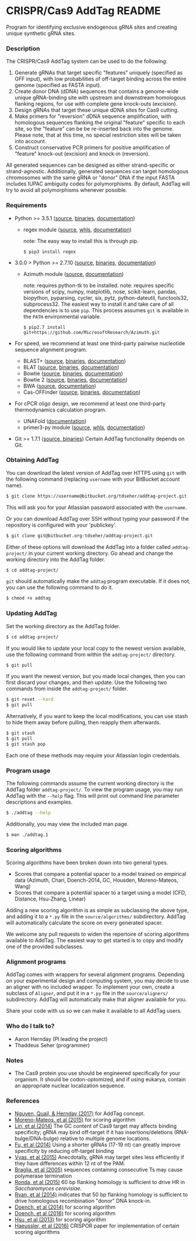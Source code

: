 # CRISPR/Cas9 AddTag README #

Program for identifying exclusive endogenous gRNA sites and creating unique synthetic gRNA sites.

### Description ###

The CRISPR/Cas9 AddTag system can be used to do the following:

 1. Generate gRNAs that target specific "features" uniquely (specified as GFF input), with low probabilities of off-target binding across the entire genome (specified as FASTA input).
 2. Create donor DNA (dDNA) sequences that contains a genome-wide unique gRNA-binding site with upstream and downstream homologous flanking regions, for use with complete gene knock-outs (excision).
 3. Design gRNAs that target these unique dDNA sites for Cas9 cutting.
 4. Make primers for "reversion" dDNA sequence amplification, with homologous sequences flanking the original "feature" specific to each site, so the "feature" can be be re-inserted back into the genome. Please note, that at this time, no special restriction sites will be taken into account.
 5. Construct conservative PCR primers for positive amplification of "feature" knock-out (excision) and knock-in (reversion).

All generated sequences can be designed as either strand-specific or strand-agnostic. Additionally, generated sequences can target homologous chromosomes with the same gRNA or "donor" DNA if the input FASTA includes IUPAC ambiguity codes for polymorphisms. By default, AddTag will try to avoid all polymorphisms whenever possible.

### Requirements ###

 * Python >= 3.5.1 ([source](https://www.python.org/downloads/), [binaries](https://www.python.org/downloads/), [documentation](https://docs.python.org/3/))
    - regex module ([source](https://bitbucket.org/mrabarnett/mrab-regex), [whls](https://pypi.org/project/regex/), [documentation](https://pypi.org/project/regex/))
      
      note: The easy way to install this is through pip.
      
      ```
      $ pip3 install regex
      ```

 * 3.0.0 > Python >= 2.7.10 ([source](https://www.python.org/downloads/), [binaries](https://www.python.org/downloads/), [documentation](https://docs.python.org/2/))
    - Azimuth module ([source](https://github.com/MicrosoftResearch/Azimuth), [documentation](https://www.microsoft.com/en-us/research/project/azimuth/))
      
      note: requires python-tk to be installed.
      note: requires specific versions of scipy, numpy, matplotlib, nose, scikit-learn, pandas, biopython, pyparsing, cycler, six, pytz, python-dateutil, functools32, subprocess32. The easiest way to install it and take care of all dependencies is to use `pip`. This process assumes `git` is available in the `PATH` environmental variable.
      
      ```
      $ pip2.7 install git+https://github.com/MicrosoftResearch/Azimuth.git
      ```

 * For speed, we recommend at least one third-party pairwise nucleotide sequence alignment program.
    - BLAST+ ([source](ftp://ftp.ncbi.nlm.nih.gov/blast/executables/blast+/LATEST), [binaries](ftp://ftp.ncbi.nlm.nih.gov/blast/executables/blast+/LATEST), [documentation](https://www.ncbi.nlm.nih.gov/books/NBK279690/))
    - BLAT ([source](https://genome.ucsc.edu/goldenPath/help/blatSpec.html), [binaries](http://hgdownload.cse.ucsc.edu/admin/exe/), [documentation](https://genome.ucsc.edu/goldenPath/help/blatSpec.html))
    - Bowtie ([source](https://github.com/BenLangmead/bowtie), [binaries](https://sourceforge.net/projects/bowtie-bio/files/bowtie/), [documentation](http://bowtie-bio.sourceforge.net/manual.shtml))
    - Bowtie 2 ([source](https://github.com/BenLangmead/bowtie2), [binaries](https://sourceforge.net/projects/bowtie-bio/files/bowtie2/), [documentation](http://bowtie-bio.sourceforge.net/bowtie2/manual.shtml))
    - BWA ([source](https://github.com/lh3/bwa), [documentation](http://bio-bwa.sourceforge.net/bwa.shtml))
    - Cas-OFFinder ([source](https://github.com/snugel/cas-offinder), [binaries](https://sourceforge.net/projects/cas-offinder/files/Binaries/), [documentation](http://www.rgenome.net/cas-offinder/portable))

 * For cPCR oligo design, we recommend at least one third-party thermodynamics calculation program.
    - UNAFold ([documentation](http://unafold.rna.albany.edu/))
    - primer3-py module ([source](https://github.com/libnano/primer3-py), [whls](https://pypi.org/project/primer3-py/), [documentation](https://libnano.github.io/primer3-py/))

 * Git >= 1.7.1 ([source, binaries](https://git-scm.com/downloads)) Certain AddTag functionality depends on Git.

### Obtaining AddTag ###
You can download the latest version of AddTag over HTTPS using `git` with the following command (replacing `username` with your BitBucket account name).
```sh
$ git clone https://username@bitbucket.org/tdseher/addtag-project.git
```

This will ask you for your Atlassian password associated with the `username`.

Or you can download AddTag over SSH without typing your password if the repository is configured with your 'publickey'.
```sh
$ git clone git@bitbucket.org:tdseher/addtag-project.git
```

Either of these options will download the AddTag into a folder called `addtag-project/` in your current working directory. Go ahead and change the working directory into the AddTag folder.
```sh
$ cd addtag-project/
```

`git` should automatically make the `addtag` program executable. If it does not, you can use the following command to do it. 
```sh
$ chmod +x addtag
```

### Updating AddTag ###
Set the working directory as the AddTag folder.
```sh
$ cd addtag-project/
```

If you would like to update your local copy to the newest version available, use the following command from within the `addtag-project/` directory.
```sh
$ git pull
```

If you want the newest version, but you made local changes, then you can first discard your changes, and then update. Use the following two commands from inside the `addtag-project/` folder.
```sh
$ git reset --hard
$ git pull
```

Alternatively, if you want to keep the local modifications, you can use stash to hide them away before pulling, then reapply them afterwards.
```sh
$ git stash
$ git pull
$ git stash pop
```

Each one of these methods may require your Atlassian login credentials.

### Program usage ###
The following commands assume the current working directory is the AddTag folder `addtag-project/`. To view the program usage, you may run AddTag with the `--help` flag. This will print out command line parameter descriptions and examples.
```sh
$ ./addtag --help
```

Additionally, you may view the included man page.
```sh
$ man ./addtag.1
```

### Scoring algorithms ###
Scoring algorithms have been broken down into two general types.

 * Scores that compare a potential spacer to a model trained on empirical data (Azimuth, Chari, Doench-2014, GC, Housden, Moreno-Mateos, Wang)
 * Scores that compare a potential spacer to a target using a model (CFD, Distance, Hsu-Zhang, Linear)

Adding a new scoring algorithm is as simple as subclassing the above type, and adding it to a `*.py` file in the `source/algorithms/` subdirectory. AddTag will automatically calculate the score on every generated spacer.

We welcome any pull requests to widen the repertoire of scoring algorithms available to AddTag. The easiest way to get started is to copy and modify one of the provided subclasses.

### Alignment programs ###
AddTag comes with wrappers for several alignment programs. Depending on your experimental design and computing system, you may decide to use an aligner with no included wrapper. To implement your own, create a subclass of `Aligner`, and put it in a `*.py` file in the `source/aligners/` subdirectory. AddTag will automatically make that aligner available for you.

Share your code with us so we can make it available to all AddTag users.

### Who do I talk to? ###

 * Aaron Hernday (PI leading the project)
 * Thaddeus Seher (programmer)

### Notes ###

 * The Cas9 protein you use should be engineered specifically for your organism. It should be codon-optomized, and if using eukarya, contain an appropriate nuclear localization sequence.

### References ###
 * [Nguyen, Quail, & Hernday (2017)](http://dx.doi.org/10.1128/mSphereDirect.00149-17) for AddTag concept.
 * [Moreno-Mateos, et al (2015)](http://dx.doi.org/10.1038/nmeth.3543) for scoring algorithm
 * [Lin, et al (2014)](http://dx.doi.org/10.1093/nar/gku402) The GC content of Cas9 target may affects binding specificity; gRNA may bind off-target if it has insertions/deletions (RNA-bulge/DNA-bulge) relative to multiple genome locations.
 * [Fu, et al (2014)](http://dx.doi.org/10.1038/nbt.2808) Using a shorter gRNAs (17-19 nt) can greatly improve specificity by reducing off-target binding
 * [Vyas, et al (2015)](http://dx.doi.org/10.1126/sciadv.1500248) Anecdotally, gRNA may target sites less efficiently if they have differences within 12 nt of the PAM.
 * [Braglia, et al (2005)](http://dx.doi.org/10.1074/jbc.M412238200) sequences containing consecutive Ts may cause polymerase termination
 * [Ronda, et al (2015)](http://dx.doi.org/10.1186/s12934-015-0288-3) 60 bp flanking homology is sufficient to drive HR in *Saccharomyces cerevisiae*.
 * [Ryan, et al (2014)](http://dx.doi.org/10.7554/eLife.03703) indicates that 50 bp flanking homology is sufficient to drive homologous recombination "donor" DNA knock-in.
 * [Doench, et al (2014)](http://dx.doi.org/10.1038/nbt.3026) for scoring algorithm
 * [Doench, et al (2016)](http://dx.doi.org/10.1038/nbt.3437) for scoring algorithm
 * [Hsu, et al (2013)](http://dx.doi.org/10.1038/nbt.2647) for scoring algorithm
 * [Haeussler, et al (2016)](http://dx.doi.org/10.1186/s13059-016-1012-2) CRISPOR paper for implementation of certain scoring algorithms
